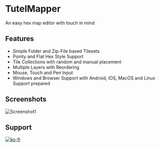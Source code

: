 # TutelMapper
An easy hex map editor with touch in mind

## Features
* Simple Folder and Zip-File based Tilesets
* Pointy and Flat Hex Style Support
* Tile Collections with random and manual placement
* Multiple Layers with Reordering
* Mouse, Touch and Pen Input
* Windows and Browser Support with Android, IOS, MacOS and Linux Support prepared

## Screenshots
![Screenshot1](/screenshots/Screenshot-2022-03-16-134421.png)

## Support
[![ko-fi](https://ko-fi.com/img/githubbutton_sm.svg)](https://ko-fi.com/S6S5BMV84)
